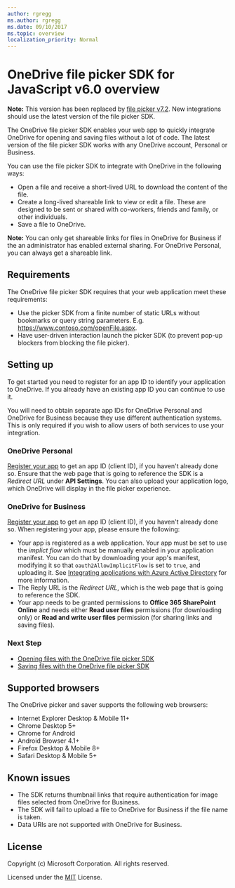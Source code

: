 ```yaml
---
author: rgregg
ms.author: rgregg
ms.date: 09/10/2017
ms.topic: overview
localization_priority: Normal
---
```

# OneDrive file picker SDK for JavaScript v6.0 overview

**Note:** This version has been replaced by [file picker v7.2](../js-v72/index.md).
New integrations should use the latest version of the file picker SDK.

The OneDrive file picker SDK enables your web app to quickly integrate
OneDrive for opening and saving files without a lot of code. The latest version
of the file picker SDK works with any OneDrive account, Personal or Business.

You can use the file picker SDK to integrate with OneDrive in the following ways:

* Open a file and receive a short-lived URL to download the content of the file.
* Create a long-lived shareable link to view or edit a file. These are designed to be
  sent or shared with co-workers, friends and family, or other individuals.
* Save a file to OneDrive.

**Note:** You can only get shareable links for files in OneDrive for Business if
the an administrator has enabled external sharing. For OneDrive Personal, you
can always get a shareable link.

## Requirements

The OneDrive file picker SDK requires that your web application meet these
requirements:

* Use the picker SDK from a finite number of static URLs without bookmarks or
  query string parameters. E.g. https://www.contoso.com/openFile.aspx.
* Have user-driven interaction launch the picker SDK (to prevent pop-up blockers
  from blocking the file picker).

## Setting up

To get started you need to register for an app ID to identify your application
to OneDrive. If you already have an existing app ID you can continue to use it.

You will need to obtain separate app IDs for OneDrive Personal and OneDrive for
Business because they use different authentication systems. This is
only required if you wish to allow users of both services to use your integration.

### OneDrive Personal

[Register your app](../../../rest-api/getting-started/app-registration.md) to get
an app ID (client ID), if you haven't already done so. Ensure that the web
page that is going to reference the SDK is a *Redirect URL* under
**API Settings**.  You can also upload your application logo, which
OneDrive will display in the file picker experience.

### OneDrive for Business

[Register your app](../../../rest-api/getting-started/app-registration-server.md) to get an
app ID (client ID), if you haven't already done so. When registering your app, please ensure the
following:

* Your app is registered as a web application. Your app must be set to use the
  *implict flow* which must be manually enabled in your application manifest.
  You can do that by downloading your app's manifest, modifying
  it so that `oauth2AllowImplicitFlow` is set to `true`, and uploading it. See
  [Integrating applications with Azure Active Directory][aad-implicit-flow]
  for more information.
* The Reply URL is the *Redirect URL*, which is the web page that is going to
  reference the SDK.
* Your app needs to be granted permissions to **Office 365 SharePoint Online**
  and needs either **Read user files** permissions (for downloading only) or
 **Read and write user files** permission (for sharing links and saving files).

[aad-implicit-flow]: https://azure.microsoft.com/en-us/documentation/articles/active-directory-integrating-applications/#enabling-oauth-20-implicit-grant-for-single-page-applications

### Next Step

* [Opening files with the OneDrive file picker SDK](open-file.md)
* [Saving files with the OneDrive file picker SDK](save-file.md)

## Supported browsers

The OneDrive picker and saver supports the following web browsers:

* Internet Explorer Desktop & Mobile 11+
* Chrome Desktop 5+
* Chrome for Android
* Android Browser 4.1+
* Firefox Desktop & Mobile 8+
* Safari Desktop & Mobile 5+

## Known issues

* The SDK returns thumbnail links that require authentication for image files selected from OneDrive for Business.
* The SDK will fail to upload a file to OneDrive for Business if the file name is taken.
* Data URIs are not supported with OneDrive for Business.

## License

Copyright (c) Microsoft Corporation. All rights reserved.

Licensed under the [MIT](https://opensource.org/licenses/MIT) License.

<!-- {
  "type": "#page.annotation",
  "description": "Learn how to use the JavaScript file picker SDK to connect your web app to OneDrive.",
  "keywords": "js,javascript,onedrive,picker,saver,open,save,cloud",
  "section": "sdks",
  "headerAdditions": [
    "<script type=\"text/javascript\" src=\"https://js.live.net/v6.0/OneDrive.js\" id=\"onedrive-js\" client-id=\"000000004C142703,99594742-f258-449f-af3b-a259f65d6072\"></script>"
  ],
  "footerAdditions": [
    "<link rel=\"stylesheet\" type=\"text/css\" href=\"js-sample.css\" />",
    "<script type=\"text/javascript\" src=\"unified-js-sample.js\"></script>"]
} -->
